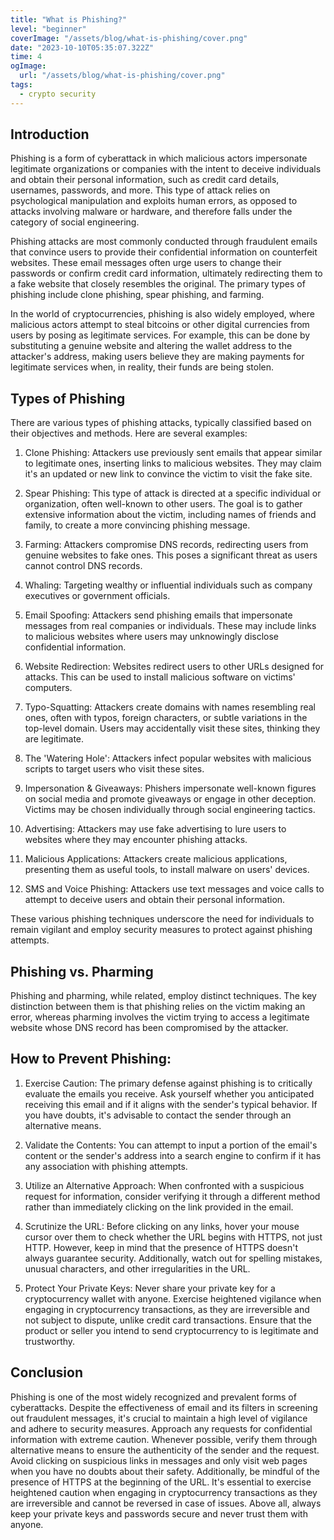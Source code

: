 ```yaml
---
title: "What is Phishing?"
level: "beginner"
coverImage: "/assets/blog/what-is-phishing/cover.png"
date: "2023-10-10T05:35:07.322Z"
time: 4
ogImage:
  url: "/assets/blog/what-is-phishing/cover.png"
tags:
  - crypto security  
---
```


## Introduction

Phishing is a form of cyberattack in which malicious actors impersonate legitimate organizations or companies with the intent to deceive individuals and obtain their personal information, such as credit card details, usernames, passwords, and more. This type of attack relies on psychological manipulation and exploits human errors, as opposed to attacks involving malware or hardware, and therefore falls under the category of social engineering.

Phishing attacks are most commonly conducted through fraudulent emails that convince users to provide their confidential information on counterfeit websites. These email messages often urge users to change their passwords or confirm credit card information, ultimately redirecting them to a fake website that closely resembles the original. The primary types of phishing include clone phishing, spear phishing, and farming.

In the world of cryptocurrencies, phishing is also widely employed, where malicious actors attempt to steal bitcoins or other digital currencies from users by posing as legitimate services. For example, this can be done by substituting a genuine website and altering the wallet address to the attacker's address, making users believe they are making payments for legitimate services when, in reality, their funds are being stolen.

## Types of Phishing

There are various types of phishing attacks, typically classified based on their objectives and methods. Here are several examples:

1. Clone Phishing: Attackers use previously sent emails that appear similar to legitimate ones, inserting links to malicious websites. They may claim it's an updated or new link to convince the victim to visit the fake site.

2. Spear Phishing: This type of attack is directed at a specific individual or organization, often well-known to other users. The goal is to gather extensive information about the victim, including names of friends and family, to create a more convincing phishing message.

3. Farming: Attackers compromise DNS records, redirecting users from genuine websites to fake ones. This poses a significant threat as users cannot control DNS records.

4. Whaling: Targeting wealthy or influential individuals such as company executives or government officials.

5. Email Spoofing: Attackers send phishing emails that impersonate messages from real companies or individuals. These may include links to malicious websites where users may unknowingly disclose confidential information.

6. Website Redirection: Websites redirect users to other URLs designed for attacks. This can be used to install malicious software on victims' computers.

7. Typo-Squatting: Attackers create domains with names resembling real ones, often with typos, foreign characters, or subtle variations in the top-level domain. Users may accidentally visit these sites, thinking they are legitimate.

8. The 'Watering Hole': Attackers infect popular websites with malicious scripts to target users who visit these sites.

9. Impersonation & Giveaways: Phishers impersonate well-known figures on social media and promote giveaways or engage in other deception. Victims may be chosen individually through social engineering tactics.

10. Advertising: Attackers may use fake advertising to lure users to websites where they may encounter phishing attacks.

11. Malicious Applications: Attackers create malicious applications, presenting them as useful tools, to install malware on users' devices.

12. SMS and Voice Phishing: Attackers use text messages and voice calls to attempt to deceive users and obtain their personal information.

These various phishing techniques underscore the need for individuals to remain vigilant and employ security measures to protect against phishing attempts.

<!-- banner_place -->

## Phishing vs. Pharming
Phishing and pharming, while related, employ distinct techniques. The key distinction between them is that phishing relies on the victim making an error, whereas pharming involves the victim trying to access a legitimate website whose DNS record has been compromised by the attacker.

## How to Prevent Phishing:
1. Exercise Caution: The primary defense against phishing is to critically evaluate the emails you receive. Ask yourself whether you anticipated receiving this email and if it aligns with the sender's typical behavior. If you have doubts, it's advisable to contact the sender through an alternative means.

2. Validate the Contents: You can attempt to input a portion of the email's content or the sender's address into a search engine to confirm if it has any association with phishing attempts.

3. Utilize an Alternative Approach: When confronted with a suspicious request for information, consider verifying it through a different method rather than immediately clicking on the link provided in the email.

4. Scrutinize the URL: Before clicking on any links, hover your mouse cursor over them to check whether the URL begins with HTTPS, not just HTTP. However, keep in mind that the presence of HTTPS doesn't always guarantee security. Additionally, watch out for spelling mistakes, unusual characters, and other irregularities in the URL.

5. Protect Your Private Keys: Never share your private key for a cryptocurrency wallet with anyone. Exercise heightened vigilance when engaging in cryptocurrency transactions, as they are irreversible and not subject to dispute, unlike credit card transactions. Ensure that the product or seller you intend to send cryptocurrency to is legitimate and trustworthy.

## Conclusion
Phishing is one of the most widely recognized and prevalent forms of cyberattacks. Despite the effectiveness of email and its filters in screening out fraudulent messages, it's crucial to maintain a high level of vigilance and adhere to security measures. Approach any requests for confidential information with extreme caution. Whenever possible, verify them through alternative means to ensure the authenticity of the sender and the request. Avoid clicking on suspicious links in messages and only visit web pages when you have no doubts about their safety. Additionally, be mindful of the presence of HTTPS at the beginning of the URL. It's essential to exercise heightened caution when engaging in cryptocurrency transactions as they are irreversible and cannot be reversed in case of issues. Above all, always keep your private keys and passwords secure and never trust them with anyone.

